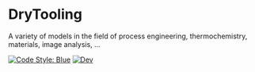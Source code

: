 # DryTooling

A variety of models in the field of process engineering, thermochemistry, materials,
image analysis, ...

[![Code Style: Blue](https://img.shields.io/badge/code%20style-blue-4495d1.svg)](https://github.com/invenia/BlueStyle)
[![Dev](https://img.shields.io/badge/docs-dev-blue.svg)](https://drytooling.github.io/DryTooling.jl/dev/)

